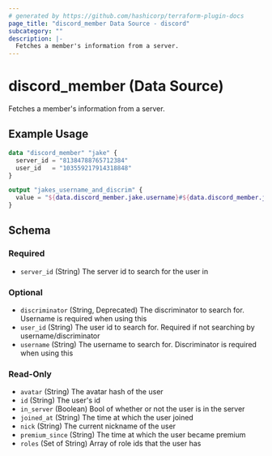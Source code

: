 ```yaml
---
# generated by https://github.com/hashicorp/terraform-plugin-docs
page_title: "discord_member Data Source - discord"
subcategory: ""
description: |-
  Fetches a member's information from a server.
---
```


# discord_member (Data Source)

Fetches a member's information from a server.

## Example Usage

```terraform
data "discord_member" "jake" {
  server_id = "81384788765712384"
  user_id   = "103559217914318848"
}

output "jakes_username_and_discrim" {
  value = "${data.discord_member.jake.username}#${data.discord_member.jake.discriminator}"
}
```

<!-- schema generated by tfplugindocs -->
## Schema

### Required

- `server_id` (String) The server id to search for the user in

### Optional

- `discriminator` (String, Deprecated) The discriminator to search for. Username is required when using this
- `user_id` (String) The user id to search for. Required if not searching by username/discriminator
- `username` (String) The username to search for. Discriminator is required when using this

### Read-Only

- `avatar` (String) The avatar hash of the user
- `id` (String) The user's id
- `in_server` (Boolean) Bool of whether or not the user is in the server
- `joined_at` (String) The time at which the user joined
- `nick` (String) The current nickname of the user
- `premium_since` (String) The time at which the user became premium
- `roles` (Set of String) Array of role ids that the user has
